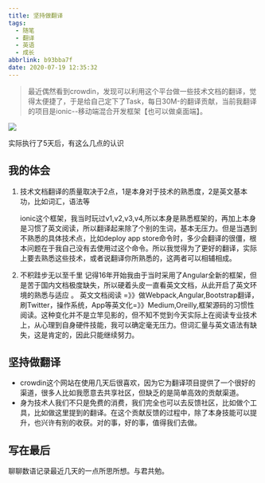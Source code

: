 ```yaml
---
title: 坚持做翻译
tags:
  - 随笔
  - 翻译
  - 英语
  - 成长
abbrlink: b93bba7f
date: 2020-07-19 12:35:32
---
```

> 最近偶然看到crowdin，发现可以利用这个平台做一些技术文档的翻译，觉得太便捷了，于是给自己定下了Task，每日30M-的翻译贡献，当前我翻译的项目是ionic--移动端混合开发框架【也可以做桌面端】。

![](https://static.1991421.cn/2020/2020-07-19-124014.jpeg)

实际执行了5天后，有这么几点的认识

## 我的体会

1.  技术文档翻译的质量取决于2点，1是本身对于技术的熟悉度，2是英文基本功，比如词汇，语法等
	
	ionic这个框架，我当时玩过v1,v2,v3,v4,所以本身是熟悉框架的，再加上本身是习惯了英文阅读，所以翻译起来除了个别的生词，基本无压力。但是当遇到不熟悉的具体技术点，比如deploy app store命令时，多少会翻译的很僵，根本问题在于我自己没有去使用过这个命令。所以我觉得为了更好的翻译，实际上要去熟悉这些技术，或者说翻译你所熟悉的，这两者可以相辅相成。
	
2. 不积跬步无以至千里
记得16年开始我由于当时采用了Angular全新的框架，但是苦于国内文档极度缺失，所以硬着头皮一直看英文文档，从此开启了英文环境的熟悉与适应 。
    英文文档阅读 =》》做Webpack,Angular,Bootstrap翻译，刷Twitter，操作系统，App等英文化=》》Medium,Oreilly,框架源码的习惯性阅读。这种变化并不是立竿见影的，但不知不觉到今天实际上在阅读专业技术上，从心理到自身硬件技能，我可以确定毫无压力。但词汇量与英文语法有缺失，这是肯定的，因此只能继续努力。

## 坚持做翻译

- crowdin这个网站在使用几天后很喜欢，因为它为翻译项目提供了一个很好的渠道，很多人比如我愿意去共享社区，但缺乏的是简单高效的贡献渠道。
- 身为技术人我们不只是免费的消费，我们完全也可以去反馈社区，比如做个工具，比如做这里提到的翻译。在这个贡献反馈的过程中，除了本身技能可以提升，也兴许有别的收获。对的事，好的事，值得我们去做。


## 写在最后
聊聊数语记录最近几天的一点所思所想。与君共勉。
